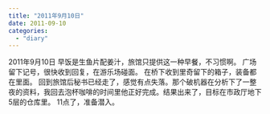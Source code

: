 ```yaml
---
title: "2011年9月10日"
date: 2011-09-10
categories: 
  - "diary"
---
```


2011年9月10日 早饭是生鱼片配姜汁，旅馆只提供这一种早餐，不习惯啊。 广场留下记号，很快收到回复，在游乐场碰面。 在桥下收到里奇留下的箱子，装备都在里面。 回到旅馆后秘书已经走了，感觉有点失落。那个破机器在分析下了一整夜的资料，我回去泡杯咖啡的时间里他正好完成。结果出来了，目标在市政厅地下5层的仓库里。 11点了，准备潜入。
